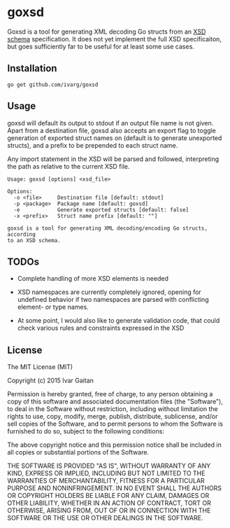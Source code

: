 # goxsd

Goxsd is a tool for generating XML decoding Go structs from an [XSD schema](https://www.w3.org/TR/xmlschema11-1) specification. It does not yet implement the full XSD specificaiton, but goes sufficiently far to be useful for at least some use cases.

## Installation

```
go get github.com/ivarg/goxsd
```

## Usage

goxsd will default its output to stdout if an output file name is not given. Apart from a destination file, goxsd also accepts an export flag to toggle generation of exported struct names on (default is to generate unexported structs), and a prefix to be prepended to each struct name.

Any import statement in the XSD will be parsed and followed, interpreting the path as relative to the current XSD file.

```
Usage: goxsd [options] <xsd_file>

Options:
  -o <file>     Destination file [default: stdout]
  -p <package>  Package name [default: goxsd]
  -e            Generate exported structs [default: false]
  -x <prefix>   Struct name prefix [default: ""]

goxsd is a tool for generating XML decoding/encoding Go structs, according
to an XSD schema.
```

## TODOs

* Complete handling of more XSD elements is needed

* XSD namespaces are currently completely ignored, opening for undefined behavior if two namespaces are parsed with conflicting element- or type names.

* At some point, I would also like to generate validation code, that could check various rules and constraints expressed in the XSD

## License

The MIT License (MIT)

Copyright (c) 2015 Ivar Gaitan

Permission is hereby granted, free of charge, to any person obtaining a copy
of this software and associated documentation files (the "Software"), to deal
in the Software without restriction, including without limitation the rights
to use, copy, modify, merge, publish, distribute, sublicense, and/or sell
copies of the Software, and to permit persons to whom the Software is
furnished to do so, subject to the following conditions:

The above copyright notice and this permission notice shall be included in all
copies or substantial portions of the Software.

THE SOFTWARE IS PROVIDED "AS IS", WITHOUT WARRANTY OF ANY KIND, EXPRESS OR
IMPLIED, INCLUDING BUT NOT LIMITED TO THE WARRANTIES OF MERCHANTABILITY,
FITNESS FOR A PARTICULAR PURPOSE AND NONINFRINGEMENT. IN NO EVENT SHALL THE
AUTHORS OR COPYRIGHT HOLDERS BE LIABLE FOR ANY CLAIM, DAMAGES OR OTHER
LIABILITY, WHETHER IN AN ACTION OF CONTRACT, TORT OR OTHERWISE, ARISING FROM,
OUT OF OR IN CONNECTION WITH THE SOFTWARE OR THE USE OR OTHER DEALINGS IN THE
SOFTWARE.
